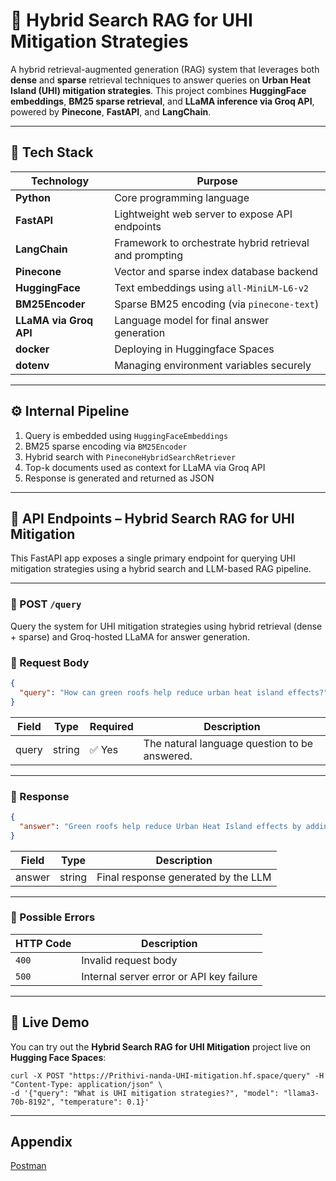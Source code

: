# 🌆 Hybrid Search RAG for UHI Mitigation Strategies

A hybrid retrieval-augmented generation (RAG) system that leverages both **dense** and **sparse** retrieval techniques to answer queries on **Urban Heat Island (UHI) mitigation strategies**. This project combines **HuggingFace embeddings**, **BM25 sparse retrieval**, and **LLaMA inference via Groq API**, powered by **Pinecone**, **FastAPI**, and **LangChain**.

---

## 🔧 Tech Stack

| Technology | Purpose |
|------------|---------|
| **Python** | Core programming language |
| **FastAPI** | Lightweight web server to expose API endpoints |
| **LangChain** | Framework to orchestrate hybrid retrieval and prompting |
| **Pinecone** | Vector and sparse index database backend |
| **HuggingFace** | Text embeddings using `all-MiniLM-L6-v2` |
| **BM25Encoder** | Sparse BM25 encoding (via `pinecone-text`) |
| **LLaMA via Groq API** | Language model for final answer generation |
| **docker** | Deploying in Huggingface Spaces |
| **dotenv** | Managing environment variables securely |

---

## ⚙️ Internal Pipeline

1. Query is embedded using `HuggingFaceEmbeddings`
2. BM25 sparse encoding via `BM25Encoder`
3. Hybrid search with `PineconeHybridSearchRetriever`
4. Top-k documents used as context for LLaMA via Groq API
5. Response is generated and returned as JSON
---

## 📡 API Endpoints – Hybrid Search RAG for UHI Mitigation

This FastAPI app exposes a single primary endpoint for querying UHI mitigation strategies using a hybrid search and LLM-based RAG pipeline.

---

### 🚀 POST `/query`

Query the system for UHI mitigation strategies using hybrid retrieval (dense + sparse) and Groq-hosted LLaMA for answer generation.

### 🔸 Request Body

```json
{
  "query": "How can green roofs help reduce urban heat island effects?"
}
```

| Field  | Type   | Required | Description                                   |
|--------|--------|----------|-----------------------------------------------|
| query  | string | ✅ Yes   | The natural language question to be answered. |

---

### 🔸 Response

```json
{
  "answer": "Green roofs help reduce Urban Heat Island effects by adding insulation and vegetation that cools the air through evapotranspiration..."
}
```

| Field   | Type   | Description                                |
|---------|--------|--------------------------------------------|
| answer  | string | Final response generated by the LLM        |

---

### 🔸 Possible Errors

| HTTP Code | Description                              |
|-----------|------------------------------------------|
| `400`     | Invalid request body                     |
| `500`     | Internal server error or API key failure |

---
## 🚀 Live Demo

You can try out the **Hybrid Search RAG for UHI Mitigation** project live on **Hugging Face Spaces**:
```
curl -X POST "https://Prithivi-nanda-UHI-mitigation.hf.space/query" -H "Content-Type: application/json" \
-d '{"query": "What is UHI mitigation strategies?", "model": "llama3-70b-8192", "temperature": 0.1}'
```

---
## Appendix

[Postman](https://github.com/Prithiviraj25/Hybrid_search/blob/main/Screenshot%202025-06-11%20at%2012.48.09%E2%80%AFPM.png)